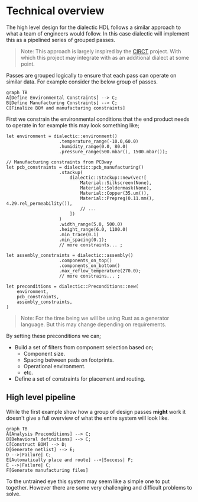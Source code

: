 # Technical overview

The high level design for the dialectic HDL follows a similar
approach to what a team of engineers would follow. In this case
dialectic will implement this as a pipelined series of grouped passes.

> Note: This approach is largely inspired by the [CIRCT] project. With which
> this project
may integrate with as an additional dialect at some point.

Passes are grouped logically to ensure that each pass can operate on similar
data. For example consider the below group of passes.

```mermaid
graph TB
A[Define Environmental Constraints] --> C;
B[Define Manufacturing Constraints] --> C;
C[Finalize BOM and manufacturing constraints]
```

First we constrain the environmental conditions that the end product needs to
operate in for example this may look something like;

```rust,ignore
let environment = dialectic::environment()
                    .temperature_range(-10.0,60.0)
                    .humidity_range(0.0, 80.0)
                    .pressure_range(500.mbar(), 1500.mbar());

// Manufacturing constraints from PCBway
let pcb_constraints = dialectic::pcb_manufacturing()
                    .stackup(
                        dialectic::Stackup::new(vec![
                            Material::Silkscreen(None),
                            Material::Soldermask(None),
                            Material::Copper(35.um()),
                            Material::Prepreg(0.11.mm(), 4.29.rel_permeability()),
                            // ...
                        ])
                    )
                    .width_range(5.0, 500.0)
                    .height_range(6.0, 1100.0)
                    .min_trace(0.1)
                    .min_spacing(0.1);
                    // more constraints... ;

let assembly_constraints = dialectic::assembly()
                    .components_on_top()
                    .components_on_bottom()
                    .max_reflow_temperature(270.0);
                    // more constrains... ;

let preconditions = dialectic::Preconditions::new(
    environment,
    pcb_constraints,
    assembly_constraints,
)
```

> Note: For the time being we will be using Rust as a generator language. But
> this may change depending on requirements.

By setting these preconditions we can;
- Build a set of filters from component selection based on;
  - Component size.
  - Spacing between pads on footprints.
  - Operational environment.
  - etc.
- Define a set of constraints for placement and routing.

## High level pipeline
While the first example show how a group of design passes **might** work it
doesn't give a full overview of what the entire system will look like.

```mermaid
graph TB
A[Analysis Preconditions] --> C;
B[Behavioral definitions] --> C;
C[Construct BOM] --> D;
D[Generate netlist] --> E;
D -->|Failure| C;
E[Automatically place and route] -->|Success| F;
E -->|Failure| C;
F[Generate manufacturing files]
```

To the untrained eye this system may seem like a simple one to put together.
However there are some very challenging and difficult problems to solve.



[CIRCT]: https://circt.llvm.org/